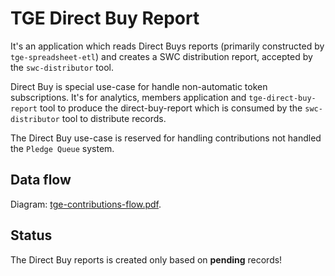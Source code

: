 # TGE Direct Buy Report

It's an application which reads Direct Buys reports (primarily constructed by `tge-spreadsheet-etl`) and creates a SWC distribution report, accepted by the `swc-distributor` tool.


Direct Buy is special use-case for handle non-automatic token subscriptions. It's for analytics, members application and `tge-direct-buy-report` tool to produce the direct-buy-report which is consumed by the `swc-distributor`  tool to distribute records.

The Direct Buy use-case is reserved for handling contributions not handled the `Pledge Queue` system.


## Data flow

Diagram: [tge-contributions-flow.pdf](https://drive.google.com/file/d/16vjNoWsjhVuFHbiOhdsppq2toc82tpUA/view?usp=sharing).


## Status

The Direct Buy reports is created only based on **pending** records!
